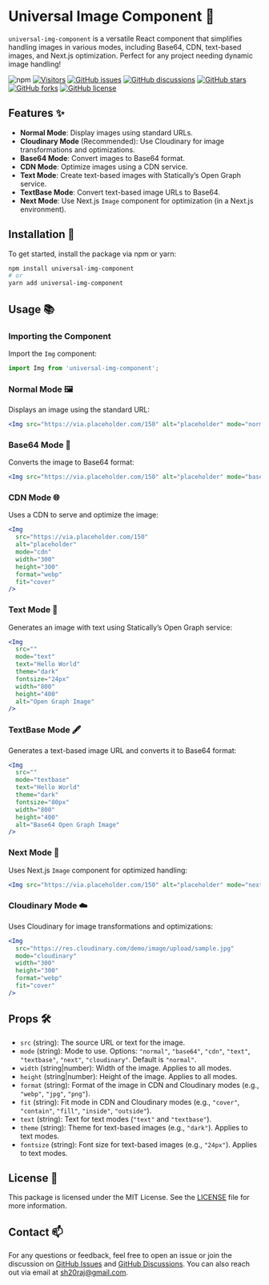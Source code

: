 # Universal Image Component 📸

`universal-img-component` is a versatile React component that simplifies handling images in various modes, including Base64, CDN, text-based images, and Next.js optimization. Perfect for any project needing dynamic image handling!

![npm](https://img.shields.io/npm/v/universal-img-component)
[![Visitors](https://api.visitorbadge.io/api/visitors?path=https%3A%2F%2Fgithub.com%2FSH20RAJ%2Funiversal-image-component&labelColor=%23ba68c8&countColor=%232ccce4&style=flat&labelStyle=none)](https://visitorbadge.io/status?path=https%3A%2F%2Fgithub.com%2FSH20RAJ%2Funiversal-image-component)
[![GitHub issues](https://img.shields.io/github/issues/SH20RAJ/universal-image-component)](https://github.com/SH20RAJ/universal-image-component/issues)
[![GitHub discussions](https://img.shields.io/github/discussions/SH20RAJ/universal-image-component)](https://github.com/SH20RAJ/universal-image-component/discussions)
[![GitHub stars](https://img.shields.io/github/stars/SH20RAJ/universal-image-component)](https://github.com/SH20RAJ/universal-image-component/stargazers)
[![GitHub forks](https://img.shields.io/github/forks/SH20RAJ/universal-image-component)](https://github.com/SH20RAJ/universal-image-component/network)
[![GitHub license](https://img.shields.io/github/license/SH20RAJ/universal-image-component)]()

## Features ✨

- **Normal Mode**: Display images using standard URLs.
- **Cloudinary Mode** (Recommended): Use Cloudinary for image transformations and optimizations.
- **Base64 Mode**: Convert images to Base64 format.
- **CDN Mode**: Optimize images using a CDN service.
- **Text Mode**: Create text-based images with Statically’s Open Graph service.
- **TextBase Mode**: Convert text-based image URLs to Base64.
- **Next Mode**: Use Next.js `Image` component for optimization (in a Next.js environment).

## Installation 🚀

To get started, install the package via npm or yarn:

```bash
npm install universal-img-component
# or
yarn add universal-img-component
```

## Usage 📚

### Importing the Component

Import the `Img` component:

```jsx
import Img from 'universal-img-component';
```

### Normal Mode 🖼️

Displays an image using the standard URL:

```jsx
<Img src="https://via.placeholder.com/150" alt="placeholder" mode="normal" width="150" height="150" />
```

### Base64 Mode 🔄

Converts the image to Base64 format:

```jsx
<Img src="https://via.placeholder.com/150" alt="placeholder" mode="base64" width="150" height="150" />
```

### CDN Mode 🌐

Uses a CDN to serve and optimize the image:

```jsx
<Img
  src="https://via.placeholder.com/150"
  alt="placeholder"
  mode="cdn"
  width="300"
  height="300"
  format="webp"
  fit="cover"
/>
```

### Text Mode 📝

Generates an image with text using Statically’s Open Graph service:

```jsx
<Img
  src=""
  mode="text"
  text="Hello World"
  theme="dark"
  fontsize="24px"
  width="800"
  height="400"
  alt="Open Graph Image"
/>
```

### TextBase Mode 🖋️

Generates a text-based image URL and converts it to Base64 format:

```jsx
<Img
  src=""
  mode="textbase"
  text="Hello World"
  theme="dark"
  fontsize="80px"
  width="800"
  height="400"
  alt="Base64 Open Graph Image"
/>
```

### Next Mode 🚀

Uses Next.js `Image` component for optimized handling:

```jsx
<Img src="https://via.placeholder.com/150" alt="placeholder" mode="next" width={150} height={150} />
```

### Cloudinary Mode ☁️

Uses Cloudinary for image transformations and optimizations:

```jsx
<Img
  src="https://res.cloudinary.com/demo/image/upload/sample.jpg"
  mode="cloudinary"
  width="300"
  height="300"
  format="webp"
  fit="cover"
/>
```

## Props 🛠️

- `src` (string): The source URL or text for the image.
- `mode` (string): Mode to use. Options: `"normal"`, `"base64"`, `"cdn"`, `"text"`, `"textbase"`, `"next"`, `"cloudinary"`. Default is `"normal"`.
- `width` (string|number): Width of the image. Applies to all modes.
- `height` (string|number): Height of the image. Applies to all modes.
- `format` (string): Format of the image in CDN and Cloudinary modes (e.g., `"webp"`, `"jpg"`, `"png"`).
- `fit` (string): Fit mode in CDN and Cloudinary modes (e.g., `"cover"`, `"contain"`, `"fill"`, `"inside"`, `"outside"`).
- `text` (string): Text for text modes (`"text"` and `"textbase"`).
- `theme` (string): Theme for text-based images (e.g., `"dark"`). Applies to text modes.
- `fontsize` (string): Font size for text-based images (e.g., `"24px"`). Applies to text modes.

## License 📜

This package is licensed under the MIT License. See the [LICENSE](LICENSE) file for more information.

## Contact 📫

For any questions or feedback, feel free to open an issue or join the discussion on [GitHub Issues](https://github.com/SH20RAJ/universal-image-component/issues) and [GitHub Discussions](https://github.com/SH20RAJ/universal-image-component/discussions). You can also reach out via email at [sh20raj@gmail.com](mailto:sh20raj@gmail.com).